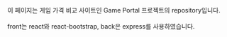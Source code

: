 이 페이지는 게임 가격 비교 사이트인 Game Portal 프로젝트의 repository입니다.<br></br>
front는 react와 react-bootstrap, back은 express를 사용하였습니다.